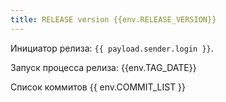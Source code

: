 ```yaml
---
title: RELEASE version {{env.RELEASE_VERSION}}
---
```


Инициатор релиза: `{{ payload.sender.login }}`.

Запуск процесса релиза: {{env.TAG_DATE}}

Список коммитов
{{ env.COMMIT_LIST }}
